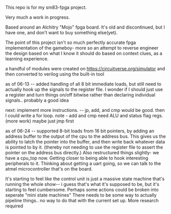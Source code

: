 This repo is for my sm83-fpga project.

Very much a work in progress.

Based around an Alchitry "Mojo" fpga board. It's old and discontinued, but I have one, and don't want to buy something else(yet).

The point of this project isn't so much perfectly accurate fpga implementation of the gameboy-
more so an attempt to reverse engineer the design based on what I know it should do based on context clues, as a learning experience.

a handful of modules were created on https://circuitverse.org/simulator and then converted to verilog using the built-in tool

as of 06-13 -- added handling of all 8 bit immediate loads, but still need to actually
hook up the signals to the register file. I wonder if I should just use a register
and turn things on/off bitwise rather than declaring individual signals.. probably a good idea

next: implement more instructions. -- jp, add, and cmp would be good. 
then I could write a for loop. 
note - add and cmp need ALU and status flag regs. (more work)
maybe just jmp first 

as of 06-24 -- supported 8-bit loads from 16 bit pointers, by adding an address buffer to the output of the cpu to the address bus.
This gives us the ability to latch the pointer into the buffer, and then write back whatever data is pointed to by it. 
(thereby not needing to use the register file to assert the pointer on the address bus directly.)
Also restructured things slightly- we have a cpu_top now. Getting closer to being able to hook interesting peripherals to it. 
Thinking about getting a uart going, so we can talk to the atmel microcontroller that's on the board. 

It's starting to feel like the control unit is just a massive state machine that's running the whole show-- i guess that's 
what it's supposed to be, but it's starting to feel cumbersome. Perhaps some actions could be broken into seperate "mini state machines"
There needs to be some way to actually pipeline things.. no way to do that with the current set up. More research required
